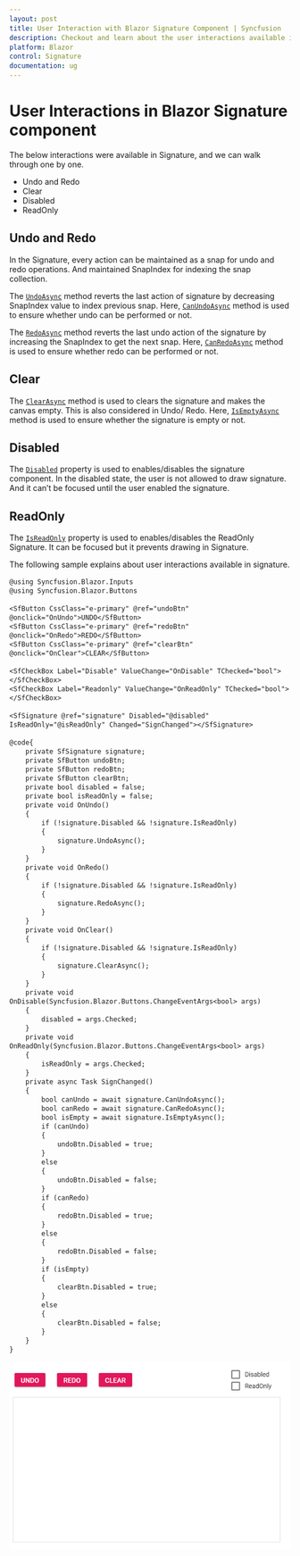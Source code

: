 ```yaml
---
layout: post
title: User Interaction with Blazor Signature Component | Syncfusion
description: Checkout and learn about the user interactions available in Blazor Signature component in Blazor Server App and Blazor WebAssembly App.
platform: Blazor
control: Signature
documentation: ug
---
```


# User Interactions in Blazor Signature component

The below interactions were available in Signature, and we can walk through one by one.

* Undo and Redo
* Clear
* Disabled
* ReadOnly

## Undo and Redo

In the Signature, every action can be maintained as a snap for undo and redo operations. And maintained SnapIndex for indexing the snap collection.

The [`UndoAsync`](https://help.syncfusion.com/cr/blazor/Syncfusion.Blazor.Inputs.SfSignature.html#Syncfusion_Blazor_Inputs_SfSignature_UndoAsync) method reverts the last action of signature by decreasing SnapIndex value to  index previous snap. Here, [`CanUndoAsync`](https://help.syncfusion.com/cr/blazor/Syncfusion.Blazor.Inputs.SfSignature.html#Syncfusion_Blazor_Inputs_SfSignature_CanUndoAsync) method is used to ensure whether undo can be performed or not.

The [`RedoAsync`](https://help.syncfusion.com/cr/blazor/Syncfusion.Blazor.Inputs.SfSignature.html#Syncfusion_Blazor_Inputs_SfSignature_RedoAsync) method reverts the last undo action of the signature by increasing the SnapIndex to  get the next snap. Here, [`CanRedoAsync`](https://help.syncfusion.com/cr/blazor/Syncfusion.Blazor.Inputs.SfSignature.html#Syncfusion_Blazor_Inputs_SfSignature_CanRedoAsync) method is used to ensure whether redo can be performed or not.

## Clear

The [`ClearAsync`](https://help.syncfusion.com/cr/blazor/Syncfusion.Blazor.Inputs.SfSignature.html#Syncfusion_Blazor_Inputs_SfSignature_ClearAsync) method is used to clears the signature and makes the canvas empty. This is also considered in Undo/ Redo. Here, [`IsEmptyAsync`](https://help.syncfusion.com/cr/blazor/Syncfusion.Blazor.Inputs.SfSignature.html#Syncfusion_Blazor_Inputs_SfSignature_IsEmptyAsync) method is used to ensure whether the signature is empty or not.

## Disabled

The [`Disabled`](https://help.syncfusion.com/cr/blazor/Syncfusion.Blazor.Inputs.SfSignature.html#Syncfusion_Blazor_Inputs_SfSignature_Disabled) property is used to enables/disables the signature component. In the disabled state, the user is not allowed to draw signature. And it can’t be focused until the user enabled the signature.

## ReadOnly

The [`IsReadOnly`](https://help.syncfusion.com/cr/blazor/Syncfusion.Blazor.Inputs.SfSignature.html#Syncfusion_Blazor_Inputs_SfSignature_IsReadOnly) property is used to enables/disables the ReadOnly Signature. It can be focused but it prevents drawing in Signature.

The following sample explains about user interactions available in signature.

```cshtml
@using Syncfusion.Blazor.Inputs
@using Syncfusion.Blazor.Buttons

<SfButton CssClass="e-primary" @ref="undoBtn" @onclick="OnUndo">UNDO</SfButton>
<SfButton CssClass="e-primary" @ref="redoBtn" @onclick="OnRedo">REDO</SfButton>
<SfButton CssClass="e-primary" @ref="clearBtn" @onclick="OnClear">CLEAR</SfButton>

<SfCheckBox Label="Disable" ValueChange="OnDisable" TChecked="bool"></SfCheckBox>
<SfCheckBox Label="Readonly" ValueChange="OnReadOnly" TChecked="bool"></SfCheckBox>

<SfSignature @ref="signature" Disabled="@disabled" IsReadOnly="@isReadOnly" Changed="SignChanged"></SfSignature>

@code{
    private SfSignature signature;
    private SfButton undoBtn;
    private SfButton redoBtn;
    private SfButton clearBtn;
    private bool disabled = false;
    private bool isReadOnly = false;
    private void OnUndo()
    {
        if (!signature.Disabled && !signature.IsReadOnly)
        {
            signature.UndoAsync();
        }
    }
    private void OnRedo()
    {
        if (!signature.Disabled && !signature.IsReadOnly)
        {
            signature.RedoAsync();
        }
    }
    private void OnClear()
    {
        if (!signature.Disabled && !signature.IsReadOnly)
        {
            signature.ClearAsync();
        }
    }
    private void OnDisable(Syncfusion.Blazor.Buttons.ChangeEventArgs<bool> args)
    {
        disabled = args.Checked;
    }
    private void OnReadOnly(Syncfusion.Blazor.Buttons.ChangeEventArgs<bool> args)
    {
        isReadOnly = args.Checked;
    }
    private async Task SignChanged()
    {
        bool canUndo = await signature.CanUndoAsync();
        bool canRedo = await signature.CanRedoAsync();
        bool isEmpty = await signature.IsEmptyAsync();
        if (canUndo)
        {
            undoBtn.Disabled = true;
        }
        else
        {
            undoBtn.Disabled = false;
        }
        if (canRedo)
        {
            redoBtn.Disabled = true;
        }
        else
        {
            redoBtn.Disabled = false;
        }
        if (isEmpty)
        {
            clearBtn.Disabled = true;
        }
        else
        {
            clearBtn.Disabled = false;
        }
    }
}
```

![Blazor Signature Component](./images/blazor-signature-user.png)